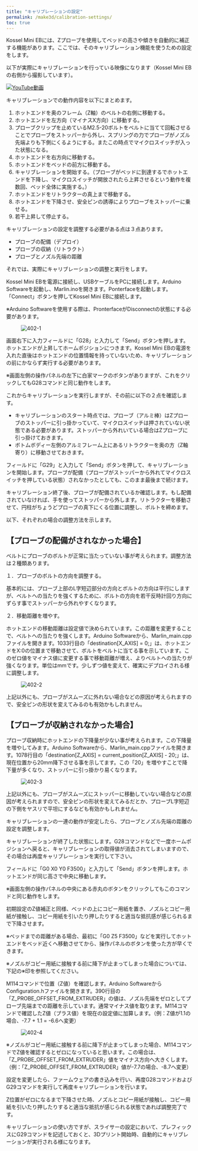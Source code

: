 ```yaml
---
title: "キャリブレーションの設定"
permalink: /make3d/calibration-settings/
toc: true
---
```

Kossel Mini EBには、Zプローブを使用してベッドの高さや傾きを自動的に補正する機能があります。ここでは、そのキャリブレーション機能を使うための設定をします。

以下が実際にキャリブレーションを行っている映像になります（Kossel Mini EBの右側から撮影しています）。

[![YouTube動画](http://img.youtube.com/vi/Bo-Tjs0jEXc/0.jpg)](https://youtu.be/Bo-Tjs0jEXc "Kossel Mini EB")

キャリブレーションでの動作内容を以下にまとめます。

1. ホットエンドを奥のフレーム（Z軸）のベルトの右側に移動する。
1. ホットエンドを左方向（マイナスX方向）に移動する。
1. プローブクリップを止めているM2.5-20ボルトをベルトに当てて回転させることでプローブをストッパーから外し、スプリングの力でプローブがノズル先端よりも下側にくるようにする。またこの時点でマイクロスイッチが入った状態になる。
1. ホットエンドを右方向に移動する。
1. ホットエンドをベッドの前方に移動する。
1. キャリブレーションを開始する。（プローブがベッドに到達するでホットエンドを下降し、マイクロスイッチが開放されたら上昇させるという動作を複数回、ベッド全体に実施する。）
1. ホットエンドをリトラクターの真上まで移動する。
1. ホットエンドを下降させ、安全ピンの誘導によりプローブをストッパーに乗せる。
1. 若干上昇して停止する。

キャリブレーションの設定を調整する必要がある点は３点あります。

- プローブの配備（デプロイ）
- プローブの収納（リトラクト）
- プローブとノズル先端の距離

それでは、実際にキャリブレーションの調整と実行をします。

Kossel Mini EBを電源に接続し、USBケーブルをPCに接続します。Arduino Softwareを起動し、Marlin.inoを開きます。Ponterfaceを起動します。「Connect」ボタンを押してKossel Mini EBに接続します。

※Arduino Softwareを使用する際は、PronterfaceがDisconnectの状態にする必要があります。

<figure>
  <img src="{{ '/assets/images/make3d/402/402-1.webp' | relative_url }}" alt="402-1">
</figure>

画面右下に入力フィールドに「G28」と入力して「Send」ボタンを押します。ホットエンドが上昇してホームポジションにつきます。Kossel Mini EBの電源を入れた直後はホットエンドの位置情報を持っていないため、キャリブレーションの前にかならず実行する必要があります。

※画面左側の操作パネルの左下に白家マークのボタンがありますが、これをクリックしてもG28コマンドと同じ動作をします。

これからキャリブレーションを実行しますが、その前に以下の２点を確認します。

- キャリブレーションのスタート時点では、プローブ（アルミ棒）はZプローブのストッパーに引っ掛かっていて、マイクロスイッチは押されていない状態である必要があります。ストッパーから外れいている場合はZプローブに引っ掛けておきます。
- ボトムボディー左側のアルミフレーム上にあるリトラクターを奥の方（Z軸寄り）に移動させておきます。

フィールドに「G29」と入力して「Send」ボタンを押して、キャリブレーションを開始します。プローブが配備（プローブがストッパーから外れてマイクロスイッチを押している状態）されなかったとしても、このまま最後まで続けます。

キャリブレーション終了後、プローブが配備されているか確認します。もし配備されていなければ、手を使ってストッパーから外します。リトラクターを移動させて、円柱がちょうどプローブの真下にくる位置に調整し、ボルトを締めます。

以下、それぞれの場合の調整方法を示します。

## 【プローブの配備がされなかった場合】

ベルトにプローブのボルトが正常に当たっていない事が考えられます。調整方法は２種類あります。

１．プローブのボルトの方向を調整する。

基本的には、プローブ上部のL字短辺部分の方向とボルトの方向は平行にしますが、ベルトへの当たりを強くするために、ボルトの方向を若干反時計回り方向にずらす事でストッパーから外れやすくなります。

２．移動距離を増やす。

ホットエンドの移動距離は設定値で決められています。この距離を変更することで、ベルトへの当たりを強くします。Arduino Softwareから、Marlin_main.cppファイルを開きます。1033行目の「destination[X_AXIS] = 0;」は、ホットエンドをX:0の位置まで移動させて、ボルトをベルトに当てる事を示しています。このゼロ値をマイナス値に変更する事で移動距離が増え、よりベルトへの当たりが強くなります。単位はmmです。少しずつ値を変えて、確実にデプロイされる様に調整します。

<figure>
  <img src="{{ '/assets/images/make3d/402/402-2.webp' | relative_url }}" alt="402-2">
</figure>

上記以外にも、プローブがスムーズに外れない場合などの原因が考えられますので、安全ピンの形状を変えてみるのも有効かもしれません。

## 【プローブが収納されなかった場合】

プローブ収納時にホットエンドの下降量が少ない事が考えられます。この下降量を増やしてみます。Arduino Softwareから、Marlin_main.cppファイルを開きます。1078行目の「destination[Z_AXIS] = current_position[Z_AXIS] - 20;」は、現在位置から20mm降下させる事を示してます。この「20」を増やすことで降下量が多くなり、ストッパーに引っ掛かり易くなります。

<figure>
  <img src="{{ '/assets/images/make3d/402/402-3.webp' | relative_url }}" alt="402-3">
</figure>

上記以外にも、プローブがスムーズにストッパーに移動していない場合などの原因が考えられますので、安全ピンの形状を変えてみるだとか、プローブL字短辺の下側をヤスリで平坦にするなども有効かもしれません。

キャリブレーションの一連の動作が安定したら、プローブとノズル先端の距離の設定を調整します。

キャリブレーションが終了した状態にします。G28コマンドなどで一度ホームポジションへ戻ると、キャリブレーションの取得値が消去されてしまいますので、その場合は再度キャリブレーションを実行して下さい。

フィールドに「G0 X0 Y0 F3500」と入力して「Send」ボタンを押します。ホットエンドが同じ高さで中央に移動します。

※画面左側の操作パネルの中央にある赤丸のボタンをクリックしてもこのコマンドと同じ動作をします。

初期設定のZ値補正と同様、ベッドの上にコピー用紙を置き、ノズルとコピー用紙が接触し、コピー用紙を引いたり押したりすると適当な抵抗感が感じられるまで下降させます。

※ベッドまでの距離がある場合、最初に「G0 Z5 F3500」などを実行してホットエンドをベッド近くへ移動させてから、操作パネルのボタンを使った方が早くできます。

※ノズルがコピー用紙に接触する前に降下が止まってしまった場合については、下記の※印を参照してください。

M114コマンドで位置（Z値）を確認します。Arduino SoftwareからConfiguration.hファイルを開きます。390行目の「Z_PROBE_OFFSET_FROM_EXTRUDER」の値は、ノズル先端をゼロとしてプローブ先端までの距離を示しています。通常マイナス値を取ります。M114コマンドで確認したZ値（プラス値）を現在の設定値に加算します。（例：Z値が1.1の場合、-7.7 + 1.1 = -6.6へ変更）

<figure>
  <img src="{{ '/assets/images/make3d/402/402-4.webp' | relative_url }}" alt="402-4">
</figure>

※ノズルがコピー用紙に接触する前に降下が止まってしまった場合、M114コマンドでZ値を確認するとゼロになっていると思います。この場合は、「Z_PROBE_OFFSET_FROM_EXTRUDER」値をマイナス方向へ大きくします。（例：「Z_PROBE_OFFSET_FROM_EXTRUDER」値が-7.7の場合、-8.7へ変更）

設定を変更したら、ファームウェアの書き込みを行い、再度G28コマンドおよびG29コマンドを実行して再度キャリブレーションを行います。

Z位置がゼロになるまで下降させた時、ノズルとコピー用紙が接触し、コピー用紙を引いたり押したりすると適当な抵抗が感じられる状態であれば調整完了です。

キャリブレーションの使い方ですが、スライサーの設定において、プレフィックスにG29コマンドを記述しておくと、3Dプリント開始時、自動的にキャリブレーションが実行される様になります。

